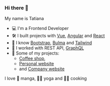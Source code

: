 ### Hi there :wave:

My name is Tatiana

- :computer: I'm a Frontend Developer
- :hammer_and_wrench: I built projects with [Vue](https://vuejs.org/), [Angular](https://angular.io/) and [React](https://reactjs.org/)
- :art: I know [Bootstrap](https://getbootstrap.com/), [Bulma](https://bulma.io/) and [Tailwind](https://tailwindcss.com/)
- :seedling: I worked with REST API, [GraphQL](https://graphql.org)
- :crystal_ball: Some of my projects: 
  - [Coffee shop](https://coffee-house-test.netlify.app/), 
  - [Personal website](https://batudaeva.ru/) 
  - and [Company website](https://fusionnextinc.com/)

I love :open_book: manga, :lotus_position_woman: yoga and :woman_cook: cooking
